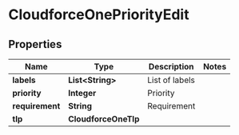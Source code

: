 

# CloudforceOnePriorityEdit


## Properties

| Name | Type | Description | Notes |
|------------ | ------------- | ------------- | -------------|
|**labels** | **List&lt;String&gt;** | List of labels |  |
|**priority** | **Integer** | Priority |  |
|**requirement** | **String** | Requirement |  |
|**tlp** | **CloudforceOneTlp** |  |  |



